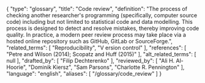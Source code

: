 {
    "type": "glossary",
    "title": "Code review",
    "definition": "The process of checking another researcher's programming (specifically, computer source code) including but not limited to statistical code and data modelling. This process is designed to detect and resolve mistakes, thereby improving code quality. In practice, a modern peer review process may take place via a hosted online repository such as GitHub, GitLab or SourceForge.",
    "related_terms": [
        "Reproducibility",
        "V ersion control"
    ],
    "references": [
        "Petre and Wilson (2014); Scopatz and Huff (2015)"
    ],
    "alt_related_terms": [
        null
    ],
    "drafted_by": [
        "Filip Dechterenko"
    ],
    "reviewed_by": [
        "Ali H. Al-Hoorie",
        "Dominik Kiersz",
        "Sam Parsons",
        "Charlotte R. Pennington"
    ],
    "language": "english",
    "aliases": [
        "/glossary/code_review"
    ]
}